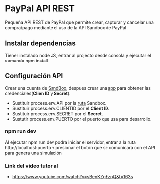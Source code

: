 # PayPal API REST
Pequeña API REST de PayPal que permite crear, capturar y cancelar una compra/pago
mediante el uso de la API Sandbox de PayPal

## Instalar dependencias
Tiener instalado node JS, entrar al projecto desde consola y ejecutar el comando npm install

## Configuración API
Crear una cuenta de [SandBox](https://developer.paypal.com/developer/accounts), despues crear una  [app](https://developer.paypal.com/developer/applications) para obtener las credenciales(**Clien ID** y **Secret**).
- Sustituir process.env.API por la [ruta](https://developer.paypal.com/docs/api/orders/v2/) Sandbox.
- Sustituir process.env.CLIENTID por el **Client ID**.
- Sustituir process.env.SECRET por el **Secret**.
- Sustutir process.env.PUERTO por el puerto que usa para desarrollo.

### npm run dev
Al ejecutar npm run dev podra iniciar el servidor, entrar a la ruta http://localhost:puerto y presionar el botón que se comunicará con el API para genera una simulación

### Link del video tutorial
- https://www.youtube.com/watch?v=sBenKZqEzpQ&t=163s